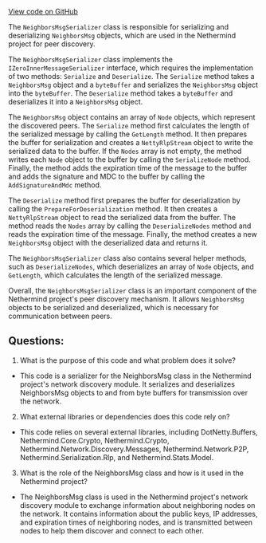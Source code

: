 [View code on GitHub](https://github.com/nethermindeth/nethermind/Nethermind.Network.Discovery/Serializers/NeighborsMsgSerializer.cs)

The `NeighborsMsgSerializer` class is responsible for serializing and deserializing `NeighborsMsg` objects, which are used in the Nethermind project for peer discovery. 

The `NeighborsMsgSerializer` class implements the `IZeroInnerMessageSerializer` interface, which requires the implementation of two methods: `Serialize` and `Deserialize`. The `Serialize` method takes a `NeighborsMsg` object and a `byteBuffer` and serializes the `NeighborsMsg` object into the `byteBuffer`. The `Deserialize` method takes a `byteBuffer` and deserializes it into a `NeighborsMsg` object.

The `NeighborsMsg` object contains an array of `Node` objects, which represent the discovered peers. The `Serialize` method first calculates the length of the serialized message by calling the `GetLength` method. It then prepares the buffer for serialization and creates a `NettyRlpStream` object to write the serialized data to the buffer. If the `Nodes` array is not empty, the method writes each `Node` object to the buffer by calling the `SerializeNode` method. Finally, the method adds the expiration time of the message to the buffer and adds the signature and MDC to the buffer by calling the `AddSignatureAndMdc` method.

The `Deserialize` method first prepares the buffer for deserialization by calling the `PrepareForDeserialization` method. It then creates a `NettyRlpStream` object to read the serialized data from the buffer. The method reads the `Nodes` array by calling the `DeserializeNodes` method and reads the expiration time of the message. Finally, the method creates a new `NeighborsMsg` object with the deserialized data and returns it.

The `NeighborsMsgSerializer` class also contains several helper methods, such as `DeserializeNodes`, which deserializes an array of `Node` objects, and `GetLength`, which calculates the length of the serialized message.

Overall, the `NeighborsMsgSerializer` class is an important component of the Nethermind project's peer discovery mechanism. It allows `NeighborsMsg` objects to be serialized and deserialized, which is necessary for communication between peers.
## Questions: 
 1. What is the purpose of this code and what problem does it solve?
- This code is a serializer for the NeighborsMsg class in the Nethermind project's network discovery module. It serializes and deserializes NeighborsMsg objects to and from byte buffers for transmission over the network.

2. What external libraries or dependencies does this code rely on?
- This code relies on several external libraries, including DotNetty.Buffers, Nethermind.Core.Crypto, Nethermind.Crypto, Nethermind.Network.Discovery.Messages, Nethermind.Network.P2P, Nethermind.Serialization.Rlp, and Nethermind.Stats.Model.

3. What is the role of the NeighborsMsg class and how is it used in the Nethermind project?
- The NeighborsMsg class is used in the Nethermind project's network discovery module to exchange information about neighboring nodes on the network. It contains information about the public keys, IP addresses, and expiration times of neighboring nodes, and is transmitted between nodes to help them discover and connect to each other.